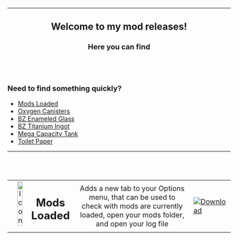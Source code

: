 <br></br>

---

<h2 align="center">Welcome to my mod releases!</h2>
<h3 align="center">Here you can find</h3>

<br></br>

### Need to find something quickly?
- [Mods Loaded]()
- [Oxygen Canisters]()
- [BZ Enameled Glass]()
- [BZ Titanium Ingot]()
- [Mega Capacity Tank]()
- [Toilet Paper]()
---
<br></br>

<table>
    <tr>
        <td width="30%" align="center">
            <img align="left"  alt="Icon" width="30%" src="https://i.imgur.com/dbT27Pi.png">
            <h2>Mods Loaded</h2>
        </td>
        <td align="center">
            Adds a new tab to your Options menu, that can be used to check with mods are currently loaded, open your mods folder, and open your log file
        </td>
        <td width="10%">
            <a href=" "><img alt="Download" src="https://i.imgur.com/145Q0Di.png"></a>
        </td>
    </tr>
</table>
